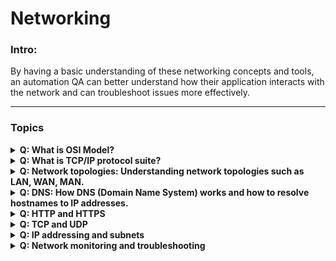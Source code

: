# Networking
### Intro:
By having a basic understanding of these networking concepts and tools, an automation QA can better understand how their
application interacts with the network and can troubleshoot issues more effectively.

---
### Topics

<details>
<summary><b>Q: What is OSI Model?</b></summary>
<b>A:</b>
The OSI (Open Systems Interconnection) model is a conceptual framework for understanding how network traffic 
is transmitted between devices. It is composed of seven layers, each of which performs a specific function in the 
transmission of data. Understanding the OSI model is important for understanding how different network protocols work 
together to transmit data, as well as how to troubleshoot network issues.

The seven layers of the OSI model are:

1. Physical Layer: This layer defines the physical aspects of network communication, such as the cables, connectors, and
signal transmission methods.

2. Data Link Layer: This layer defines how data is formatted for transmission and provides error detection and 
correction capabilities.

3. Network Layer: This layer defines how data is routed between devices on different networks and provides addressing 
and packet forwarding capabilities.

4. Transport Layer: This layer defines how data is broken up into smaller packets for transmission and provides error 
recovery and flow control capabilities.

5. Session Layer: This layer defines how sessions are established and managed between devices, allowing for reliable 
communication between applications.

6. Presentation Layer: This layer defines how data is presented to applications, providing translation and encryption 
services as needed.

7. Application Layer: This layer defines how applications communicate with each other over the network, providing 
services such as email, file transfer, and web browsing.
</details>

<details>
<summary><b>Q: What is  TCP/IP protocol suite? </b></summary>
<b>A:</b>
The TCP/IP (Transmission Control Protocol/Internet Protocol) protocol suite is a set of communication protocols used to
interconnect network devices on the internet and other networks. It is a collection of protocols that work together to
provide reliable, end-to-end communication over a network.

The TCP/IP protocol suite is composed of two main protocols:

1. Transmission Control Protocol (TCP): TCP is a connection-oriented protocol that provides reliable, ordered, and 
error-checked delivery of data between applications running on different hosts.

2. Internet Protocol (IP): IP is a connectionless protocol that provides addressing and routing of data packets between 
hosts on a network.

In addition to TCP and IP, the TCP/IP protocol suite includes a number of other protocols, including:
* User Datagram Protocol (UDP): A connectionless protocol that provides low-latency, unreliable data transfer between 
hosts.
* Internet Control Message Protocol (ICMP): A protocol used to send error messages and operational information about 
the network.
* Address Resolution Protocol (ARP): A protocol used to map IP addresses to MAC addresses on a local network.
* Domain Name System (DNS): A protocol used to translate domain names into IP addresses.
* Simple Network Management Protocol (SNMP): A protocol used to manage and monitor network devices.
</details>

<details>
<summary><b>Q: Network topologies: Understanding network topologies such as LAN, WAN, MAN.</b></summary>
<b>A:</b>
Network topology refers to the physical or logical arrangement of devices and connections in a network. Understanding 
different network topologies such as LAN, WAN, and MAN is important for designing, managing, and troubleshooting networks.

* LAN (Local Area Network): A LAN is a network that covers a small geographical area such as a home, office, or building.
Devices in a LAN are connected using Ethernet cables, Wi-Fi, or other local connectivity technologies.
* WAN (Wide Area Network): A WAN is a network that spans a large geographical area such as a city, state, or country. 
WANs typically use long-distance connectivity technologies such as leased lines, satellite links, or the internet to 
connect devices.
* MAN (Metropolitan Area Network): A MAN is a network that covers a larger geographical area than a LAN but smaller 
than a WAN, such as a city or town. MANs are typically used to connect multiple LANs or to provide internet access to a 
large number of users.

Some common characteristics of network topologies include:

* Scalability: The ability of a network to expand or contract to accommodate changes in the number of devices or users.
* Reliability: The ability of a network to provide consistent and reliable connectivity.
* Security: The ability of a network to protect data and devices from unauthorized access or malicious attacks.
* Speed: The speed at which data can be transmitted over a network, typically measured in megabits or gigabits per second.
* Cost: The cost of deploying and maintaining a network, including the cost of hardware, software, and personnel.
</details>

<details>
<summary><b>Q: DNS: How DNS (Domain Name System) works and how to resolve hostnames to IP addresses.</b></summary>
<b>A:</b>

DNS (Domain Name System) is a distributed system used to translate human-readable domain names, such as `www.example.com`,
into IP addresses that are used to locate and connect to networked devices. DNS is a crucial part of the internet 
infrastructure and is used every time you access a website or use an online service.

Here's how DNS works:

1. When you enter a URL (Uniform Resource Locator) into a web browser, the browser sends a DNS request to a DNS resolver.
The DNS resolver is a server that is responsible for looking up the IP address associated with the domain name.

2. The DNS resolver checks its cache to see if it has the IP address for the domain name. If the IP address is not in 
the cache, the resolver sends a query to a DNS root server.

3. The DNS root server responds to the resolver with the IP address of the top-level domain (TLD) server associated 
with the domain name.

4. The DNS resolver sends a query to the TLD server, asking for the IP address of the authoritative nameserver associated
with the domain name.

5. The authoritative nameserver responds to the resolver with the IP address of the server hosting the website or 
service associated with the domain name.

6. The DNS resolver caches the IP address and returns it to the web browser, which uses it to connect to the website or 
service.

This process is transparent to the user, and happens in the background every time a domain name is accessed. By 
understanding how DNS works, automation QA can troubleshoot and diagnose network issues related to DNS resolution, such 
as incorrect IP address mappings or DNS server failures.
</details>

<details>
<summary><b>Q: HTTP and HTTPS</b></summary>
<b>A:</b>
HTTP (Hypertext Transfer Protocol) is a protocol used for transmitting data over the internet. It is the foundation of 
data communication for the World Wide Web. HTTP defines how messages are formatted and transmitted, and how web servers
and browsers should respond to various commands.

HTTPS (HTTP Secure) is a secure version of HTTP that encrypts data between the web server and the client to protect 
against eavesdropping, tampering, and man-in-the-middle attacks.

Here's how HTTP and HTTPS work:

1. A client (usually a web browser) sends an HTTP request to a web server.

2. The web server processes the request and sends an HTTP response back to the client.

3. If the client is requesting an HTTPS connection, the server and client establish a secure SSL/TLS (Secure Socket Layer/Transport Layer Security) connection before exchanging data.

4. The client receives the response and renders it in the web browser.

HTTP requests and responses are typically formatted using text-based formats such as HTML, XML, or JSON. APIs 
(Application Programming Interfaces) use HTTP to communicate between client applications and web services, allowing 
developers to build applications that interact with data and services over the internet.

Tools such as curl and Postman are used to test APIs by sending HTTP requests and receiving responses. These tools 
allow automation QA to test API endpoints, debug issues, and monitor performance by inspecting HTTP headers, request
and response bodies, and status codes.

By understanding how HTTP and HTTPS work and how to use tools such as curl and Postman to test APIs, automation QA can
effectively test web-based applications and services, ensuring they are functioning correctly and securely.
</details>

<details>
<summary><b>Q: TCP and UDP</b></summary>
<b>A:</b>
TCP (Transmission Control Protocol) and UDP (User Datagram Protocol) are two transport layer protocols used for 
transmitting data over a network. While both protocols serve the same purpose, they differ in terms of their 
characteristics and use cases.

TCP is a connection-oriented protocol that provides reliable, ordered, and error-checked delivery of data between 
applications running on different hosts. TCP establishes a virtual circuit between the two hosts and uses a three-way 
handshake to establish and terminate the connection. TCP provides flow control, error recovery, and congestion avoidance
mechanisms to ensure reliable data transfer. It is used for applications that require reliable and ordered delivery of 
data, such as web browsing, file transfers, and email.

UDP, on the other hand, is a connectionless protocol that provides fast, low-overhead transmission of data between 
applications. UDP does not establish a virtual circuit between hosts and does not provide error checking or recovery 
mechanisms. This makes it faster than TCP, but less reliable. UDP is used for applications that require fast, low-latency
delivery of data, such as online gaming, streaming, and voice over IP (VoIP) applications.

In summary, TCP is a reliable, connection-oriented protocol that ensures ordered and error-checked delivery of data, 
while UDP is a fast, connectionless protocol that sacrifices reliability for speed. Understanding the differences between
TCP and UDP is important for network engineers and automation QA to select the appropriate protocol for their application
or service.
</details>

<details>
<summary><b>Q: IP addressing and subnets</b></summary>
<b>A:</b>
IP (Internet Protocol) addressing is a method used to identify and locate devices on a network. Each device on a network
is assigned a unique IP address, which consists of a network address and a host address. The network address identifies 
the network to which the device belongs, while the host address identifies the specific device on that network.

IP addresses are typically represented in dotted-decimal notation, where each octet of the address is represented by a 
decimal number between 0 and 255. For example, the IP address 192.168.0.1 is composed of four octets: 192, 168, 0, and 1.

Subnetting is a technique used to divide a large network into smaller subnetworks, or subnets. Subnetting allows network 
administrators to optimize network performance and manage network traffic more effectively.

Subnets are created by borrowing bits from the host portion of the IP address and using them to create a network prefix.
The network prefix is used to identify the subnet to which a device belongs, while the remaining bits are used to 
identify the specific device on that subnet.

For example, if we have the IP address 192.168.0.1 with a subnet mask of 255.255.255.0, the first three octets (
192.168.0) represent the network portion of the address, while the last octet (1) represents the host portion of the 
address. The subnet mask 255.255.255.0 indicates that the first 24 bits of the IP address are used to represent the 
network prefix, while the last 8 bits are used to represent the host ID.

By using subnets, network administrators can segment large networks into smaller, more manageable subnetworks, reducing
network congestion and improving network performance. Understanding IP addressing and subnets is essential for network 
engineers and automation QA to design, manage, and troubleshoot networks effectively.
</details>

<details>
<summary><b>Q: Network monitoring and troubleshooting</b></summary>
<b>A:</b>
Network monitoring and troubleshooting are essential tasks for ensuring the smooth and efficient operation of a network.
Network monitoring involves using tools and techniques to collect data about the network's performance and health, while
network troubleshooting involves identifying and resolving issues that affect network performance and reliability.

Here are some common tools and techniques used for network monitoring and troubleshooting:

1. Network monitoring tools: Network monitoring tools such as Nagios, Zabbix, and PRTG are used to collect and analyze 
data about the network's performance, availability, and security. These tools can monitor network traffic, bandwidth 
utilization, response times, and other metrics to identify potential issues.

2. Packet capture and analysis: Packet capture tools such as Wireshark and tcpdump are used to capture and analyze 
network traffic in real-time or from recorded captures. These tools can help identify network issues such as packet 
loss, high latency, or misconfigured network devices.

3. Network mapping and visualization: Network mapping and visualization tools such as nmap and NetBrain are used to 
create visual representations of network topology and device connectivity. These tools can help identify network 
bottlenecks and potential points of failure.

4. Configuration management: Configuration management tools such as Ansible and Chef are used to automate network device
configuration and ensure consistency across devices. These tools can help prevent configuration errors that can cause 
network issues.

5. Troubleshooting techniques: Troubleshooting techniques such as isolation testing, fault injection, and root cause 
analysis are used to identify and resolve network issues. These techniques involve systematically testing and 
eliminating potential causes of the issue until the root cause is identified.

By using these tools and techniques, network engineers and automation QA can monitor network performance, identify
potential issues, and resolve network issues quickly and efficiently, ensuring the network is performing at its best.
</details>
